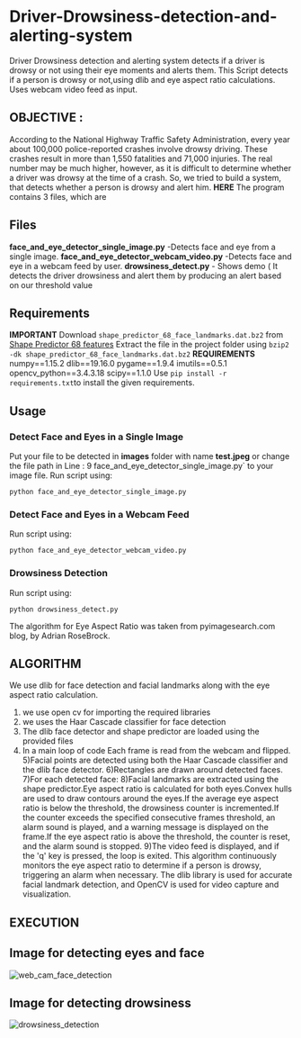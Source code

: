# Driver-Drowsiness-detection-and-alerting-system
Driver Drowsiness detection and alerting system detects if a driver is drowsy or not  using their eye moments and alerts them. This Script detects if a person is drowsy or not,using dlib and eye aspect ratio calculations. Uses webcam video feed as input.
## OBJECTIVE :
According to the National Highway Traffic Safety Administration, every year about 100,000 police-reported crashes involve drowsy driving. These crashes result in more than 1,550 fatalities and 71,000 injuries. The real number may be much higher, however, as it is difficult to determine whether a driver was drowsy at the time of a crash. So, we tried to build a system, that detects whether a person is drowsy and alert him.
**HERE** 
The program contains 3 files, which are
## Files
**face_and_eye_detector_single_image.py** -Detects face and eye from a single image.
**face_and_eye_detector_webcam_video.py** -Detects face and eye in a webcam feed by user.
**drowsiness_detect.py** - Shows demo ( It detects the driver drowsiness and alert them by producing an alert based on our threshold value 
## Requirements
**IMPORTANT**
Download `shape_predictor_68_face_landmarks.dat.bz2` from [Shape Predictor 68 features](http://dlib.net/files/shape_predictor_68_face_landmarks.dat.bz2)                                                       Extract the file in the project folder using ``bzip2 -dk shape_predictor_68_face_landmarks.dat.bz2``
**REQUIREMENTS**
numpy==1.15.2
dlib==19.16.0
pygame==1.9.4
imutils==0.5.1
opencv_python==3.4.3.18
scipy==1.1.0
Use `pip install -r requirements.txt`to install the given requirements.
## Usage

### Detect Face and Eyes in a Single Image
Put your file to be detected in **images** folder with name **test.jpeg** or change the file path in Line : 9 face_and_eye_detector_single_image.py` to your image file. 
Run script using:

    python face_and_eye_detector_single_image.py
### Detect Face and Eyes in a Webcam Feed
Run script using:

    python face_and_eye_detector_webcam_video.py
### Drowsiness Detection
Run script using:

    python drowsiness_detect.py
The algorithm for Eye Aspect Ratio was taken from pyimagesearch.com blog, by Adrian RoseBrock.
## ALGORITHM
We use dlib for face detection and facial landmarks along with the eye aspect ratio calculation.
1) we use open cv for importing the required libraries
2) we uses the Haar Cascade classifier for face detection
3) The dlib face detector and shape predictor are loaded using the provided files
4) In a main loop of code Each frame is read from the webcam and flipped.
5)Facial points are detected using both the Haar Cascade classifier and the dlib face detector.
6)Rectangles are drawn around detected faces.
7)For each detected face:
8)Facial landmarks are extracted using the shape predictor.Eye aspect ratio is calculated for both eyes.Convex hulls are used to draw contours around the eyes.If the average eye aspect ratio is below the threshold, the drowsiness counter is incremented.If the counter exceeds the specified consecutive frames threshold, an alarm sound is played, and a warning message is displayed on the frame.If the eye aspect ratio is above the threshold, the counter is reset, and the alarm sound is stopped.
9)The video feed is displayed, and if the 'q' key is pressed, the loop is exited.
This algorithm continuously monitors the eye aspect ratio to determine if a person is drowsy, triggering an alarm when necessary. The dlib library is used for accurate facial landmark detection, and OpenCV is used for video capture and visualization.
## EXECUTION
## Image for detecting eyes and face

![web_cam_face_detection](https://github.com/Harinithiruveedula05/Driver-Drowsiness-detection-and-alerting-system/assets/152847148/4f9892c8-4121-4c20-a71b-71c9bbf06194)

## Image for detecting drowsiness

![drowsiness_detection](https://github.com/Harinithiruveedula05/Driver-Drowsiness-detection-and-alerting-system/assets/152847148/e7eadf57-5825-4bd6-8b2d-6343945b2213)

     
   
